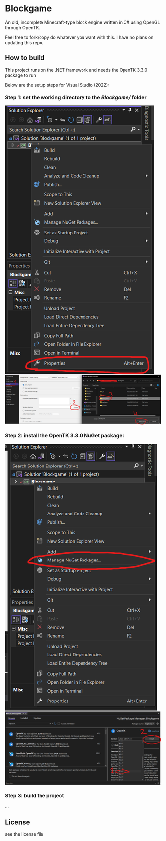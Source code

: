 # Blockgame

An old, incomplete Minecraft-type block engine written in C# using OpenGL through OpenTK.

    
Feel free to fork/copy do whatever you want with this.
I have no plans on updating this repo. 


## __How to build__

This project runs on the .NET framework and needs the OpenTK 3.3.0 package to run

Below are the setup steps for Visual Studio (2022):

### Step 1: set the working directory to the *Blockgame/* folder

![Alt step00](pictures/setup00.png)
![!Alt step01](pictures/setup01.png)

### Step 2: install the OpenTK 3.3.0 NuGet package:

![Alt step02](pictures/setup02.png)
![Alt step03](pictures/setup03.png)

### Step 3: build the project
...


## License
see the license file